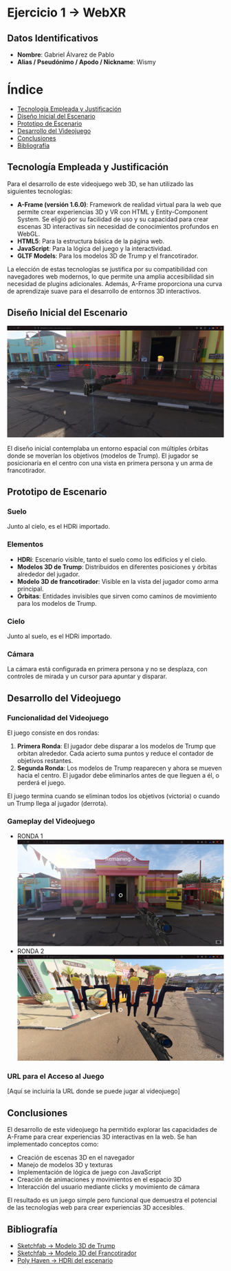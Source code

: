 # Ejercicio 1 -> WebXR

## Datos Identificativos
- **Nombre**: Gabriel Álvarez de Pablo
- **Alias / Pseudónimo / Apodo / Nickname**: Wismy

# Índice
- [Tecnología Empleada y Justificación](#tecnología-empleada-y-justificación)
- [Diseño Inicial del Escenario](#diseño-inicial-del-escenario)
- [Prototipo de Escenario](#prototipo-de-escenario)
- [Desarrollo del Videojuego](#desarrollo-del-videojuego)
- [Conclusiones](#conclusiones)
- [Bibliografía](#bibliografía)

## Tecnología Empleada y Justificación
Para el desarrollo de este videojuego web 3D, se han utilizado las siguientes tecnologías:

- **A-Frame (versión 1.6.0)**: Framework de realidad virtual para la web que permite crear experiencias 3D y VR con HTML y Entity-Component System. Se eligió por su facilidad de uso y su capacidad para crear escenas 3D interactivas sin necesidad de conocimientos profundos en WebGL.
- **HTML5**: Para la estructura básica de la página web.
- **JavaScript**: Para la lógica del juego y la interactividad.
- **GLTF Models**: Para los modelos 3D de Trump y el francotirador.

La elección de estas tecnologías se justifica por su compatibilidad con navegadores web modernos, lo que permite una amplia accesibilidad sin necesidad de plugins adicionales. Además, A-Frame proporciona una curva de aprendizaje suave para el desarrollo de entornos 3D interactivos.

## Diseño Inicial del Escenario
![Diseño incial del escenario](images/initial_design.jpg)

El diseño inicial contemplaba un entorno espacial con múltiples órbitas donde se moverían los objetivos (modelos de Trump). El jugador se posicionaría en el centro con una vista en primera persona y un arma de francotirador.

## Prototipo de Escenario

### Suelo
Junto al cielo, es el HDRi importado.

### Elementos
- **HDRi**: Escenario visible, tanto el suelo como los edificios y el cielo.
- **Modelos 3D de Trump**: Distribuidos en diferentes posiciones y órbitas alrededor del jugador.
- **Modelo 3D de francotirador**: Visible en la vista del jugador como arma principal.
- **Órbitas**: Entidades invisibles que sirven como caminos de movimiento para los modelos de Trump.

### Cielo
Junto al suelo, es el HDRi importado.

### Cámara
La cámara está configurada en primera persona y no se desplaza, con controles de mirada y un cursor para apuntar y disparar.

## Desarrollo del Videojuego

### Funcionalidad del Videojuego
El juego consiste en dos rondas:

1. **Primera Ronda**: El jugador debe disparar a los modelos de Trump que orbitan alrededor. Cada acierto suma puntos y reduce el contador de objetivos restantes.
2. **Segunda Ronda**: Los modelos de Trump reaparecen y ahora se mueven hacia el centro. El jugador debe eliminarlos antes de que lleguen a él, o perderá el juego.

El juego termina cuando se eliminan todos los objetivos (victoria) o cuando un Trump llega al jugador (derrota).

### Gameplay del Videojuego
- RONDA 1
![Gameplay de la ronda 1](images/gameplay_round1.jpg)
- RONDA 2
![Gameplay de la ronda 2](images/gameplay_round2.jpg)

### URL para el Acceso al Juego
[Aquí se incluiría la URL donde se puede jugar al videojuego]

## Conclusiones
El desarrollo de este videojuego ha permitido explorar las capacidades de A-Frame para crear experiencias 3D interactivas en la web. Se han implementado conceptos como:

- Creación de escenas 3D en el navegador
- Manejo de modelos 3D y texturas
- Implementación de lógica de juego con JavaScript
- Creación de animaciones y movimientos en el espacio 3D
- Interacción del usuario mediante clicks y movimiento de cámara

El resultado es un juego simple pero funcional que demuestra el potencial de las tecnologías web para crear experiencias 3D accesibles.

## Bibliografía
- [Sketchfab -> Modelo 3D de Trump](https://sketchfab.com/3d-models/lowpoly-trump-free-character-ba7b382c918b40e6b07011da4ff3ebc0)
- [Sketchfab -> Modelo 3D del Francotirador](https://sketchfab.com/3d-models/low-poly-stylized-sniper-gun-f122f26db82841399f5db24e10246596)
- [Poly Haven -> HDRi del escenario](https://polyhaven.com/a/pretville_street)

